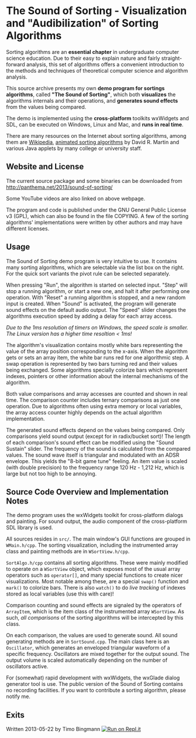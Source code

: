 # The Sound of Sorting - Visualization and "Audibilization" of Sorting Algorithms

Sorting algorithms are an **essential chapter** in undergraduate computer
science education. Due to their easy to explain nature and fairly
straight-forward analysis, this set of algorithms offers a convenient
introduction to the methods and techniques of theoretical computer science and
algorithm analysis.

This source archive presents my own **demo program for sortings algorithms**,
called **"The Sound of Sorting"**, which both **visualizes** the algorithms
internals and their operations, and **generates sound effects** from the values
being compared.

The demo is implemented using the **cross-platform** toolkits wxWidgets and
SDL, can be executed on Windows, Linux and Mac, and **runs in real time**.

There are many resources on the Internet about sorting algorithms, among them
are <a href="http://en.wikipedia.org/wiki/Sorting_algorithm">Wikipedia</a>, <a
href="http://www.sorting-algorithms.com">animated sorting algorithms</a> by
David R. Martin and various Java applets by many college or university staff.

## Website and License

The current source package and some binaries can be downloaded from
http://panthema.net/2013/sound-of-sorting/

Some YouTube videos are also linked on above webpage.

The program and code is published under the GNU General Public License v3
(GPL), which can also be found in the file COPYING. A few of the sorting
algorithms' implementations were written by other authors and may have
different licenses.

## Usage

The Sound of Sorting demo program is very intuitive to use. It contains many
sorting algorithms, which are selectable via the list box on the right. For the
quick sort variants the pivot rule can be selected separately.

When pressing "Run", the algorithm is started on selected input. "Step" will
stop a running algorithm, or start a new one, and halt it after performing one
operation. With "Reset" a running algorithm is stopped, and a new random input
is created. When "Sound" is activated, the program will generate sound effects
on the default audio output. The "Speed" slider changes the algorithms
execution speed by adding a delay for each array access.

*Due to the 1ms resolution of timers on Windows, the speed scale is
  smaller. The Linux version has a higher time resoltion \< 1ms!*

The algorithm's visualization contains mostly white bars representing the value
of the array position corresponding to the x-axis. When the algorithm gets or
sets an array item, the white bar runs red for one algorithmic step. A swap
operation is represented by two bars turning red and their values being
exchanged. Some algorithms specially colorize bars which represent indexes,
pointers or other information about the internal mechanisms of the algorithm.

Both value comparisons and array accesses are counted and shown in real time.
The comparison counter includes ternary comparisons as just one operation. Due
to algorithms often using extra memory or local variables, the array access
counter highly depends on the actual algorithm implementation.

The generated sound effects depend on the values being compared. Only
comparisons yield sound output (except for in radix/bucket sort)! The length of
each comparison's sound effect can be modified using the "Sound Sustain"
slider. The frequency of the sound is calculated from the compared values. The
sound wave itself is triangular and modulated with an ADSR envelope. This
yields the "8-bit game tune" feeling. An item value is scaled (with double
precision) to the frequency range 120 Hz - 1,212 Hz, which is large but not too
high to be annoying.

## Source Code Overview and Implementation Notes

The demo program uses the wxWidgets toolkit for cross-platform dialogs and
painting. For sound output, the audio component of the cross-platform SDL
library is used.

All sources resides in `src/`. The main window's GUI functions are grouped in
`WMain.h/cpp`. The sorting visualization, including the instrumented array
class and painting methods are in `WSortView.h/cpp`.

`SortAlgo.h/cpp` contains all sorting algorithms. These were mainly modified to
operate on a `WSortView` object, which exposes most of the usual array
operators such as `operator[]`, and many special functions to create nicer
visualizations. Most notable among these, are a special `swap()` function and
`mark()` to colorize bars. There is also `watch()` to do *live tracking* of
indexes stored as local variables (use this with care)!

Comparison counting and sound effects are signaled by the operators of
`ArrayItem`, which is the item class of the instrumented array `WSortView`. As
such, *all comparisons* of the sorting algorithms will be intercepted by this
class.

On each comparison, the values are used to generate sound. All sound generating
methods are in `SortSound.cpp`. The main class here is an `Oscillator`, which
generates an enveloped triangular waveform of a specific frequency. Oscillators
are mixed together for the output sound. The output volume is scaled
automatically depending on the number of oscillators active.

For (somewhat) rapid development with wxWidgets, the wxGlade dialog generator
tool is use. The public version of the Sound of Sorting contains no recording
facilities. If you want to contribute a sorting algorithm, please notify me.

## Exits

Written 2013-05-22 by Timo Bingmann
[![Run on Repl.it](https://repl.it/badge/github/EaTashoE057/sound-of-sorting)](https://repl.it/github/EaTashoE057/sound-of-sorting)